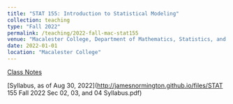 ```yaml
---
title: "STAT 155: Introduction to Statistical Modeling"
collection: teaching
type: "Fall 2022"
permalink: /teaching/2022-fall-mac-stat155
venue: "Macalester College, Department of Mathematics, Statistics, and Computer Science"
date: 2022-01-01
location: "Macalester College"
---
```

[Class Notes](https://bcheggeseth.github.io/Stat155Notes/)

[Syllabus, as of Aug 30, 2022](http://jamesnormington.github.io/files/STAT 155 Fall 2022 Sec 02, 03, and 04 Syllabus.pdf)


